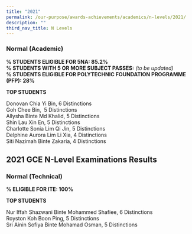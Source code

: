 ```yaml
---
title: "2021"
permalink: /our-purpose/awards-achievements/academics/n-levels/2021/
description: ""
third_nav_title: N Levels
---
```

### Normal (Academic)

**% STUDENTS ELIGIBLE FOR 5NA: 85.2%** <br>
**% STUDENTS WITH 5 OR MORE SUBJECT PASSES:** _(to be updated)_<br>
**% STUDENTS ELIGIBLE FOR POLYTECHNIC FOUNDATION PROGRAMME (PFP): 28%**

**TOP STUDENTS**   

Donovan Chia Yi Bin, 6 Distinctions <br>
Goh Chee Bin,  5 Distinctions<br>
Allysha Binte Md Khalid, 5 Distinctions  <br>
Shin Lau Xin En, 5 Distinctions<br>
Charlotte Sonia Lim Qi Jin, 5 Distinctions<br>
Delphine Aurora Lim Li Xia, 4 Distinctions  <br>
Siti Nazimah Binte Zakaria, 4 Distinctions

## 2021 GCE N-Level Examinations Results


### Normal (Technical) 

**% ELIGIBLE FOR ITE: 100%**   

  
**TOP STUDENTS**   

Nur Iffah Shazwani Binte Mohammed Shafiee, 6 Distinctions<br>
Royston Koh Boon Ping, 5 Distinctions<br>
Sri Ainin Sofiya Binte Mohamad Osman, 5 Distinctions<br>